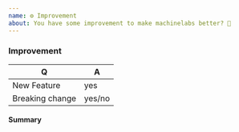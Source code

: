 ```yaml
---
name: ⚙ Improvement
about: You have some improvement to make machinelabs better? 🎁
---
```


### Improvement

<!-- Fill in the relevant information below to help triage your issue. -->

|    Q            |   A
|-----------------|-------
| New Feature     | yes
| Breaking change | yes/no

#### Summary

<!-- Provide a summary of the improvement you are submitting. -->
